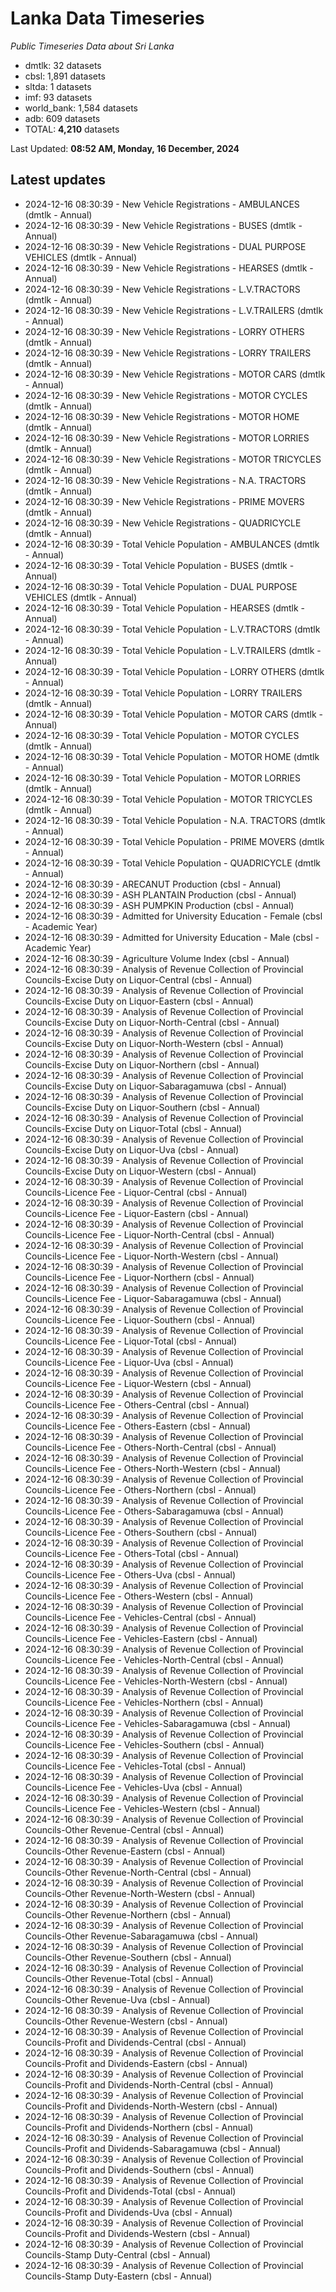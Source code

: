 # Lanka Data Timeseries
*Public Timeseries Data about Sri Lanka*

* dmtlk: 32 datasets
* cbsl: 1,891 datasets
* sltda: 1 datasets
* imf: 93 datasets
* world_bank: 1,584 datasets
* adb: 609 datasets
* TOTAL: **4,210** datasets

Last Updated: **08:52 AM, Monday, 16 December, 2024**

## Latest updates

* 2024-12-16 08:30:39 - New Vehicle Registrations - AMBULANCES (dmtlk - Annual)
* 2024-12-16 08:30:39 - New Vehicle Registrations - BUSES (dmtlk - Annual)
* 2024-12-16 08:30:39 - New Vehicle Registrations - DUAL PURPOSE VEHICLES (dmtlk - Annual)
* 2024-12-16 08:30:39 - New Vehicle Registrations - HEARSES (dmtlk - Annual)
* 2024-12-16 08:30:39 - New Vehicle Registrations - L.V.TRACTORS (dmtlk - Annual)
* 2024-12-16 08:30:39 - New Vehicle Registrations - L.V.TRAILERS (dmtlk - Annual)
* 2024-12-16 08:30:39 - New Vehicle Registrations - LORRY OTHERS (dmtlk - Annual)
* 2024-12-16 08:30:39 - New Vehicle Registrations - LORRY TRAILERS (dmtlk - Annual)
* 2024-12-16 08:30:39 - New Vehicle Registrations - MOTOR CARS (dmtlk - Annual)
* 2024-12-16 08:30:39 - New Vehicle Registrations - MOTOR CYCLES (dmtlk - Annual)
* 2024-12-16 08:30:39 - New Vehicle Registrations - MOTOR HOME (dmtlk - Annual)
* 2024-12-16 08:30:39 - New Vehicle Registrations - MOTOR LORRIES (dmtlk - Annual)
* 2024-12-16 08:30:39 - New Vehicle Registrations - MOTOR TRICYCLES (dmtlk - Annual)
* 2024-12-16 08:30:39 - New Vehicle Registrations - N.A. TRACTORS (dmtlk - Annual)
* 2024-12-16 08:30:39 - New Vehicle Registrations - PRIME MOVERS (dmtlk - Annual)
* 2024-12-16 08:30:39 - New Vehicle Registrations - QUADRICYCLE (dmtlk - Annual)
* 2024-12-16 08:30:39 - Total Vehicle Population - AMBULANCES (dmtlk - Annual)
* 2024-12-16 08:30:39 - Total Vehicle Population - BUSES (dmtlk - Annual)
* 2024-12-16 08:30:39 - Total Vehicle Population - DUAL PURPOSE VEHICLES (dmtlk - Annual)
* 2024-12-16 08:30:39 - Total Vehicle Population - HEARSES (dmtlk - Annual)
* 2024-12-16 08:30:39 - Total Vehicle Population - L.V.TRACTORS (dmtlk - Annual)
* 2024-12-16 08:30:39 - Total Vehicle Population - L.V.TRAILERS (dmtlk - Annual)
* 2024-12-16 08:30:39 - Total Vehicle Population - LORRY OTHERS (dmtlk - Annual)
* 2024-12-16 08:30:39 - Total Vehicle Population - LORRY TRAILERS (dmtlk - Annual)
* 2024-12-16 08:30:39 - Total Vehicle Population - MOTOR CARS (dmtlk - Annual)
* 2024-12-16 08:30:39 - Total Vehicle Population - MOTOR CYCLES (dmtlk - Annual)
* 2024-12-16 08:30:39 - Total Vehicle Population - MOTOR HOME (dmtlk - Annual)
* 2024-12-16 08:30:39 - Total Vehicle Population - MOTOR LORRIES (dmtlk - Annual)
* 2024-12-16 08:30:39 - Total Vehicle Population - MOTOR TRICYCLES (dmtlk - Annual)
* 2024-12-16 08:30:39 - Total Vehicle Population - N.A. TRACTORS (dmtlk - Annual)
* 2024-12-16 08:30:39 - Total Vehicle Population - PRIME MOVERS (dmtlk - Annual)
* 2024-12-16 08:30:39 - Total Vehicle Population - QUADRICYCLE (dmtlk - Annual)
* 2024-12-16 08:30:39 - ARECANUT Production (cbsl - Annual)
* 2024-12-16 08:30:39 - ASH PLANTAIN Production (cbsl - Annual)
* 2024-12-16 08:30:39 - ASH PUMPKIN Production (cbsl - Annual)
* 2024-12-16 08:30:39 - Admitted for University Education - Female (cbsl - Academic Year)
* 2024-12-16 08:30:39 - Admitted for University Education - Male (cbsl - Academic Year)
* 2024-12-16 08:30:39 - Agriculture Volume Index (cbsl - Annual)
* 2024-12-16 08:30:39 - Analysis of Revenue Collection of Provincial Councils-Excise Duty on Liquor-Central (cbsl - Annual)
* 2024-12-16 08:30:39 - Analysis of Revenue Collection of Provincial Councils-Excise Duty on Liquor-Eastern (cbsl - Annual)
* 2024-12-16 08:30:39 - Analysis of Revenue Collection of Provincial Councils-Excise Duty on Liquor-North-Central (cbsl - Annual)
* 2024-12-16 08:30:39 - Analysis of Revenue Collection of Provincial Councils-Excise Duty on Liquor-North-Western (cbsl - Annual)
* 2024-12-16 08:30:39 - Analysis of Revenue Collection of Provincial Councils-Excise Duty on Liquor-Northern (cbsl - Annual)
* 2024-12-16 08:30:39 - Analysis of Revenue Collection of Provincial Councils-Excise Duty on Liquor-Sabaragamuwa (cbsl - Annual)
* 2024-12-16 08:30:39 - Analysis of Revenue Collection of Provincial Councils-Excise Duty on Liquor-Southern (cbsl - Annual)
* 2024-12-16 08:30:39 - Analysis of Revenue Collection of Provincial Councils-Excise Duty on Liquor-Total (cbsl - Annual)
* 2024-12-16 08:30:39 - Analysis of Revenue Collection of Provincial Councils-Excise Duty on Liquor-Uva (cbsl - Annual)
* 2024-12-16 08:30:39 - Analysis of Revenue Collection of Provincial Councils-Excise Duty on Liquor-Western (cbsl - Annual)
* 2024-12-16 08:30:39 - Analysis of Revenue Collection of Provincial Councils-Licence Fee - Liquor-Central (cbsl - Annual)
* 2024-12-16 08:30:39 - Analysis of Revenue Collection of Provincial Councils-Licence Fee - Liquor-Eastern (cbsl - Annual)
* 2024-12-16 08:30:39 - Analysis of Revenue Collection of Provincial Councils-Licence Fee - Liquor-North-Central (cbsl - Annual)
* 2024-12-16 08:30:39 - Analysis of Revenue Collection of Provincial Councils-Licence Fee - Liquor-North-Western (cbsl - Annual)
* 2024-12-16 08:30:39 - Analysis of Revenue Collection of Provincial Councils-Licence Fee - Liquor-Northern (cbsl - Annual)
* 2024-12-16 08:30:39 - Analysis of Revenue Collection of Provincial Councils-Licence Fee - Liquor-Sabaragamuwa (cbsl - Annual)
* 2024-12-16 08:30:39 - Analysis of Revenue Collection of Provincial Councils-Licence Fee - Liquor-Southern (cbsl - Annual)
* 2024-12-16 08:30:39 - Analysis of Revenue Collection of Provincial Councils-Licence Fee - Liquor-Total (cbsl - Annual)
* 2024-12-16 08:30:39 - Analysis of Revenue Collection of Provincial Councils-Licence Fee - Liquor-Uva (cbsl - Annual)
* 2024-12-16 08:30:39 - Analysis of Revenue Collection of Provincial Councils-Licence Fee - Liquor-Western (cbsl - Annual)
* 2024-12-16 08:30:39 - Analysis of Revenue Collection of Provincial Councils-Licence Fee - Others-Central (cbsl - Annual)
* 2024-12-16 08:30:39 - Analysis of Revenue Collection of Provincial Councils-Licence Fee - Others-Eastern (cbsl - Annual)
* 2024-12-16 08:30:39 - Analysis of Revenue Collection of Provincial Councils-Licence Fee - Others-North-Central (cbsl - Annual)
* 2024-12-16 08:30:39 - Analysis of Revenue Collection of Provincial Councils-Licence Fee - Others-North-Western (cbsl - Annual)
* 2024-12-16 08:30:39 - Analysis of Revenue Collection of Provincial Councils-Licence Fee - Others-Northern (cbsl - Annual)
* 2024-12-16 08:30:39 - Analysis of Revenue Collection of Provincial Councils-Licence Fee - Others-Sabaragamuwa (cbsl - Annual)
* 2024-12-16 08:30:39 - Analysis of Revenue Collection of Provincial Councils-Licence Fee - Others-Southern (cbsl - Annual)
* 2024-12-16 08:30:39 - Analysis of Revenue Collection of Provincial Councils-Licence Fee - Others-Total (cbsl - Annual)
* 2024-12-16 08:30:39 - Analysis of Revenue Collection of Provincial Councils-Licence Fee - Others-Uva (cbsl - Annual)
* 2024-12-16 08:30:39 - Analysis of Revenue Collection of Provincial Councils-Licence Fee - Others-Western (cbsl - Annual)
* 2024-12-16 08:30:39 - Analysis of Revenue Collection of Provincial Councils-Licence Fee - Vehicles-Central (cbsl - Annual)
* 2024-12-16 08:30:39 - Analysis of Revenue Collection of Provincial Councils-Licence Fee - Vehicles-Eastern (cbsl - Annual)
* 2024-12-16 08:30:39 - Analysis of Revenue Collection of Provincial Councils-Licence Fee - Vehicles-North-Central (cbsl - Annual)
* 2024-12-16 08:30:39 - Analysis of Revenue Collection of Provincial Councils-Licence Fee - Vehicles-North-Western (cbsl - Annual)
* 2024-12-16 08:30:39 - Analysis of Revenue Collection of Provincial Councils-Licence Fee - Vehicles-Northern (cbsl - Annual)
* 2024-12-16 08:30:39 - Analysis of Revenue Collection of Provincial Councils-Licence Fee - Vehicles-Sabaragamuwa (cbsl - Annual)
* 2024-12-16 08:30:39 - Analysis of Revenue Collection of Provincial Councils-Licence Fee - Vehicles-Southern (cbsl - Annual)
* 2024-12-16 08:30:39 - Analysis of Revenue Collection of Provincial Councils-Licence Fee - Vehicles-Total (cbsl - Annual)
* 2024-12-16 08:30:39 - Analysis of Revenue Collection of Provincial Councils-Licence Fee - Vehicles-Uva (cbsl - Annual)
* 2024-12-16 08:30:39 - Analysis of Revenue Collection of Provincial Councils-Licence Fee - Vehicles-Western (cbsl - Annual)
* 2024-12-16 08:30:39 - Analysis of Revenue Collection of Provincial Councils-Other Revenue-Central (cbsl - Annual)
* 2024-12-16 08:30:39 - Analysis of Revenue Collection of Provincial Councils-Other Revenue-Eastern (cbsl - Annual)
* 2024-12-16 08:30:39 - Analysis of Revenue Collection of Provincial Councils-Other Revenue-North-Central (cbsl - Annual)
* 2024-12-16 08:30:39 - Analysis of Revenue Collection of Provincial Councils-Other Revenue-North-Western (cbsl - Annual)
* 2024-12-16 08:30:39 - Analysis of Revenue Collection of Provincial Councils-Other Revenue-Northern (cbsl - Annual)
* 2024-12-16 08:30:39 - Analysis of Revenue Collection of Provincial Councils-Other Revenue-Sabaragamuwa (cbsl - Annual)
* 2024-12-16 08:30:39 - Analysis of Revenue Collection of Provincial Councils-Other Revenue-Southern (cbsl - Annual)
* 2024-12-16 08:30:39 - Analysis of Revenue Collection of Provincial Councils-Other Revenue-Total (cbsl - Annual)
* 2024-12-16 08:30:39 - Analysis of Revenue Collection of Provincial Councils-Other Revenue-Uva (cbsl - Annual)
* 2024-12-16 08:30:39 - Analysis of Revenue Collection of Provincial Councils-Other Revenue-Western (cbsl - Annual)
* 2024-12-16 08:30:39 - Analysis of Revenue Collection of Provincial Councils-Profit and Dividends-Central (cbsl - Annual)
* 2024-12-16 08:30:39 - Analysis of Revenue Collection of Provincial Councils-Profit and Dividends-Eastern (cbsl - Annual)
* 2024-12-16 08:30:39 - Analysis of Revenue Collection of Provincial Councils-Profit and Dividends-North-Central (cbsl - Annual)
* 2024-12-16 08:30:39 - Analysis of Revenue Collection of Provincial Councils-Profit and Dividends-North-Western (cbsl - Annual)
* 2024-12-16 08:30:39 - Analysis of Revenue Collection of Provincial Councils-Profit and Dividends-Northern (cbsl - Annual)
* 2024-12-16 08:30:39 - Analysis of Revenue Collection of Provincial Councils-Profit and Dividends-Sabaragamuwa (cbsl - Annual)
* 2024-12-16 08:30:39 - Analysis of Revenue Collection of Provincial Councils-Profit and Dividends-Southern (cbsl - Annual)
* 2024-12-16 08:30:39 - Analysis of Revenue Collection of Provincial Councils-Profit and Dividends-Total (cbsl - Annual)
* 2024-12-16 08:30:39 - Analysis of Revenue Collection of Provincial Councils-Profit and Dividends-Uva (cbsl - Annual)
* 2024-12-16 08:30:39 - Analysis of Revenue Collection of Provincial Councils-Profit and Dividends-Western (cbsl - Annual)
* 2024-12-16 08:30:39 - Analysis of Revenue Collection of Provincial Councils-Stamp Duty-Central (cbsl - Annual)
* 2024-12-16 08:30:39 - Analysis of Revenue Collection of Provincial Councils-Stamp Duty-Eastern (cbsl - Annual)